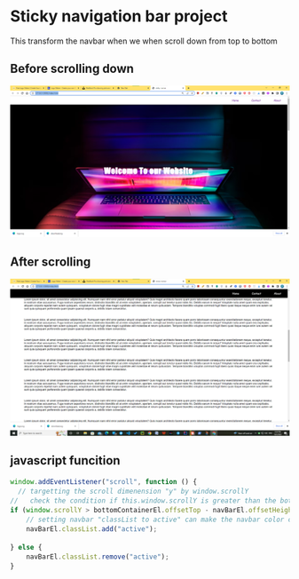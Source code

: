 # Sticky navigation bar project

This transform the navbar when we when scroll down from top to bottom

## Before scrolling down

![](beforescroll.png)

## After scrolling

![](afteracroll.png)

## javascript funcition

```javascript
window.addEventListener("scroll", function () {
  // targetting the scroll dimenension "y" by window.scrollY
//   check the condition if this.window.scrollY is greater than the bottomContainerEl.offsetTop -
if (window.scrollY > bottomContainerEl.offsetTop - navBarEl.offsetHeight - 50) {
    // setting navbar "classList to active" can make the navbar color change  
    navBarEl.classList.add("active"); 

} else {
    navBarEl.classList.remove("active"); 
}
```


